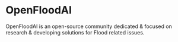 # OpenFloodAI
OpenFloodAI is an open-source community dedicated & focused on research & developing solutions for Flood related issues.
